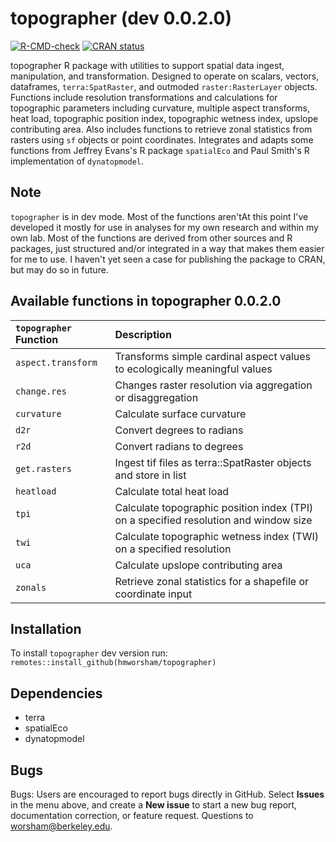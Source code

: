 # topographer (dev 0.0.2.0)
<!-- badges: start -->
[![R-CMD-check](https://github.com/hmworsham/topographer/actions/workflows/R-CMD-check.yaml/badge.svg)](https://github.com/hmworsham/topographer/actions/workflows/R-CMD-check.yaml)
[![CRAN status](http://www.r-pkg.org/badges/version/topographer)](https://cran.r-project.org/package=topographer)

<!-- badges: end -->
topographer R package with utilities to support spatial data ingest, manipulation, and transformation.
	Designed to operate on scalars, vectors, dataframes, `terra:SpatRaster`, and outmoded `raster:RasterLayer` objects.
	Functions include resolution transformations and calculations for topographic parameters including curvature,
	multiple aspect transforms, heat load, topographic position index, topographic wetness index, upslope 
	contributing area. Also includes functions to retrieve zonal statistics from rasters using `sf` objects or 
	point coordinates. Integrates and adapts some functions from Jeffrey Evans's R package `spatialEco` and Paul Smith's
	R implementation of `dynatopmodel`.

## Note
`topographer` is in dev mode. Most of the functions aren'tAt this point I've developed it mostly for use in analyses
	for my own research and within my own lab. Most of the functions are derived from other sources and R packages, just 
	structured and/or integrated in a way that makes them easier for me to use. I haven't yet seen a case for publishing
	the package to CRAN, but may do so in future. 

## Available functions in topographer 0.0.2.0

| `topographer` Function       | Description                                                                             |
|:-----------------------------|:----------------------------------------------------------------------------------------|
| `aspect.transform`           | Transforms simple cardinal aspect values to ecologically meaningful values  |
| `change.res`                 | Changes raster resolution via aggregation or disaggregation  |
| `curvature`                  | Calculate surface curvature |
| `d2r`                        | Convert degrees to radians  |
| `r2d`                        | Convert radians to degrees  |
| `get.rasters`                | Ingest tif files as terra::SpatRaster objects and store in list  |
| `heatload`                   | Calculate total heat load  | 
| `tpi`                        | Calculate topographic position index (TPI) on a specified resolution and window size  |
| `twi`                        | Calculate topographic wetness index (TWI) on a specified resolution  | 
| `uca`                        | Calculate upslope contributing area  | 
| `zonals`                     | Retrieve zonal statistics for a shapefile or coordinate input  | 


## Installation
To install `topographer` dev version run:
`remotes::install_github(hmworsham/topographer)`

## Dependencies
- terra
- spatialEco
- dynatopmodel

## Bugs
Bugs: Users are encouraged to report bugs directly in GitHub. Select **Issues** in the menu above, and create a **New issue** to start a new bug report, documentation correction, or feature request. Questions to worsham@berkeley.edu.